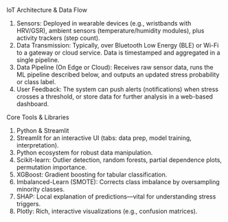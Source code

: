 IoT Architecture & Data Flow

1. Sensors: Deployed in wearable devices (e.g., wristbands with HRV/GSR), ambient sensors (temperature/humidity modules), plus activity trackers (step count).
2. Data Transmission: Typically, over Bluetooth Low Energy (BLE) or Wi-Fi to a gateway or cloud service. Data is timestamped and aggregated in a single pipeline.
3. Data Pipeline (On Edge or Cloud): Receives raw sensor data, runs the ML pipeline described below, and outputs an updated stress probability or class label.
4. User Feedback: The system can push alerts (notifications) when stress crosses a threshold, or store data for further analysis in a web-based dashboard.

Core Tools & Libraries

1. Python & Streamlit
2. Streamlit for an interactive UI (tabs: data prep, model training, interpretation).
3. Python ecosystem for robust data manipulation.
4. Scikit-learn: Outlier detection, random forests, partial dependence plots, permutation importance.
5. XGBoost: Gradient boosting for tabular classification.
6. Imbalanced-Learn (SMOTE): Corrects class imbalance by oversampling minority classes.
7. SHAP: Local explanation of predictions—vital for understanding stress triggers.
8. Plotly: Rich, interactive visualizations (e.g., confusion matrices).

